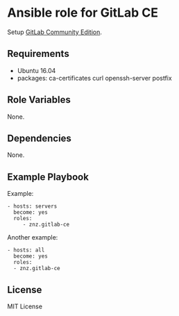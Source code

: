 # Ansible role for GitLab CE

Setup [GitLab Community Edition](https://docs.gitlab.com/ce/README.html).

## Requirements

- Ubuntu 16.04
- packages: ca-certificates curl openssh-server postfix

## Role Variables

None.

## Dependencies

None.

## Example Playbook

Example:

    - hosts: servers
      become: yes
      roles:
         - znz.gitlab-ce

Another example:

    - hosts: all
      become: yes
      roles:
      - znz.gitlab-ce

## License

MIT License
